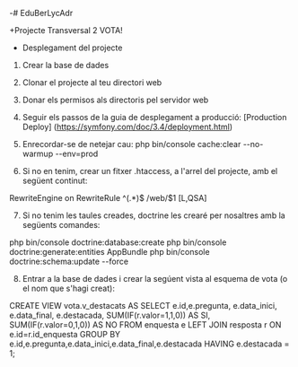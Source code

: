 -# EduBerLycAdr

+Projecte Transversal 2 VOTA!


- Desplegament del projecte

1) Crear la base de dades

2) Clonar el projecte al teu directori web

3) Donar els permisos als directoris pel servidor web

4) Seguir els passos de la guia de desplegament a producció:
[Production Deploy] (https://symfony.com/doc/3.4/deployment.html)

5) Enrecordar-se de netejar cau: php bin/console cache:clear --no-warmup --env=prod

6) Si no en tenim, crear un fitxer .htaccess, a l'arrel del projecte, amb el següent continut:

RewriteEngine on
RewriteRule ^(.*)$ /web/$1 [L,QSA]

7) Si no tenim les taules creades, doctrine les crearé per nosaltres amb la següents comandes:

php bin/console doctrine:database:create
php bin/console doctrine:generate:entities AppBundle
php bin/console doctrine:schema:update --force

8) Entrar a la base de dades i crear la segúent vista al esquema de vota (o el nom que s'hagi creat):

CREATE VIEW vota.v_destacats AS
SELECT e.id,e.pregunta, e.data_inici, e.data_final, e.destacada, SUM(IF(r.valor=1,1,0)) AS SI, SUM(IF(r.valor=0,1,0)) AS NO
FROM enquesta e
LEFT JOIN resposta r
ON e.id=r.id_enquesta
GROUP BY e.id,e.pregunta,e.data_inici,e.data_final,e.destacada
HAVING e.destacada = 1;

